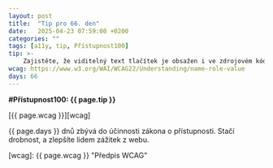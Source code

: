```yaml
---
layout: post
title:  "Tip pro 66. den"
date:   2025-04-23 07:59:00 +0200
categories: ""
tags: [a11y, tip, Přístupnost100]
tip: >- 
    Zajistěte, že viditelný text tlačítek je obsažen i ve zdrojovém kódu, aby fungovalo ovládání hlasem (např. příkaz „klikni na Uložit“ skutečně aktivoval tlačítko Uložit).
wcag: https://www.w3.org/WAI/WCAG22/Understanding/name-role-value
days: 66
---
```

**#Přístupnost100: {{ page.tip }}**

[{{ page.wcag }}][wcag]

{{ page.days }} dnů zbývá do účinnosti zákona o přístupnosti. Stačí drobnost, a zlepšíte lidem zážitek z webu.

[wcag]: {{ page.wcag }} "Předpis WCAG"
